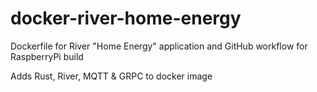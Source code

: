 # docker-river-home-energy
Dockerfile for River "Home Energy" application and GitHub workflow for RaspberryPi build

Adds Rust, River, MQTT & GRPC to docker image
